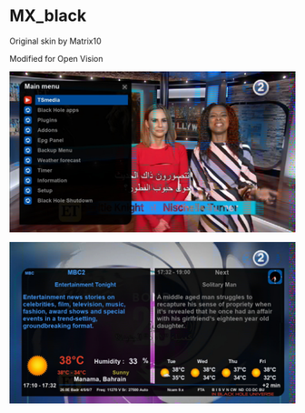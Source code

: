 MX_black
=============
Original skin by Matrix10

Modified for Open Vision

![Screenshot](MX_black-1.jpg)

![Screenshot](MX_black-2.jpg)
